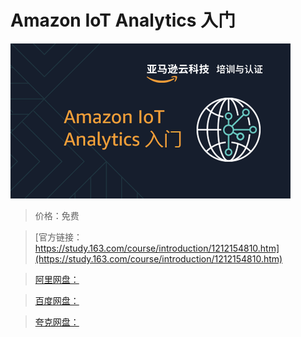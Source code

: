 # Amazon IoT Analytics 入门

![img](../../../assets/study163/free/d2ca888690894011b545f191f32cdcff.png)

> 价格：免费

> [官方链接：https://study.163.com/course/introduction/1212154810.htm](https://study.163.com/course/introduction/1212154810.htm)

> [阿里网盘：]()

> [百度网盘：]()

> [夸克网盘：]()
